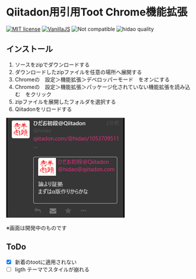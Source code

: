 # Qiitadon用引用Toot Chrome機能拡張

[![MIT license](https://img.shields.io/badge/license-MIT-blue.svg?style=flat)](LICENSE.md)
[![VanillaJS](https://img.shields.io/badge/Framework-VanillaJS-blue.svg)](https://nodejs.org/ja/)
![Not compatible](https://img.shields.io/badge/IE-Not_compatible-red.svg)
![hidao quality](https://img.shields.io/badge/hidao-quality-orange.svg)

## インストール

1. ソースをzipでダウンロードする
1. ダウンロードしたzipファイルを任意の場所へ展開する
1. Chromeの　設定＞機能拡張＞デベロッパーモード　をオンにする
1. Chromeの　設定＞機能拡張＞パッケージ化されていない機能拡張を読み込む　をクリック
1. zipファイルを展開したフォルダを選択する
1. Qiitadonをリロードする

![スクリーンショット](ss.png)

※画面は開発中のものです

## ToDo

- [x] 新着のtootに適用されない
- [ ] ligth テーマでスタイルが崩れる